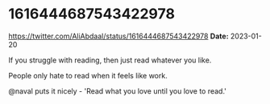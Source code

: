 # 1616444687543422978
https://twitter.com/AliAbdaal/status/1616444687543422978
**Date:** 2023-01-20

If you struggle with reading, then just read whatever you like. 

People only hate to read when it feels like work. 

@naval puts it nicely - 'Read what you love until you love to read.'
